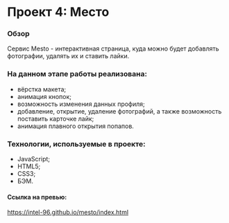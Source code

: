 # Проект 4: Место #

### Обзор ###
Сервис Mesto - интерактивная страница, куда можно будет добавлять фотографии, удалять их и ставить лайки.

### На данном этапе работы реализована: ###
* вёрстка макета;
* анимация кнопок;
* возможность изменения данных профиля;
* добавление, открытие, удаление фотографий, а также возможность поставить карточке лайк;
* анимация плавного открытия попапов.

### Технологии, используемые в проекте: ###
* JavaScript;
* HTML5;
* CSS3;
* БЭМ.

#### Ссылка на превью:
https://intel-96.github.io/mesto/index.html

